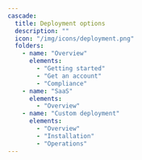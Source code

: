 ```yaml
---
cascade:
  title: Deployment options
  description: ""
  icon: "/img/icons/deployment.png"
  folders:
    - name: "Overview"
      elements:
        - "Getting started"
        - "Get an account"
        - "Compliance"
    - name: "SaaS"
      elements:
        - "Overview"
    - name: "Custom deployment"
      elements:
        - "Overview"
        - "Installation"
        - "Operations"     
---
```

